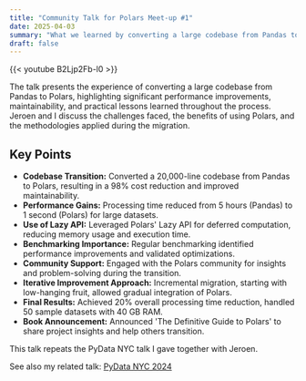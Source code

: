 ```yaml
---
title: "Community Talk for Polars Meet-up #1"
date: 2025-04-03
summary: "What we learned by converting a large codebase from Pandas to Polars."
draft: false
---
```


{{< youtube B2Ljp2Fb-l0 >}}

The talk presents the experience of converting a large codebase from Pandas to Polars, highlighting significant performance improvements, maintainability, and practical lessons learned throughout the process. Jeroen and I discuss the challenges faced, the benefits of using Polars, and the methodologies applied during the migration.

## Key Points

- **Codebase Transition:** Converted a 20,000-line codebase from Pandas to Polars, resulting in a 98% cost reduction and improved maintainability.
- **Performance Gains:** Processing time reduced from 5 hours (Pandas) to 1 second (Polars) for large datasets.
- **Use of Lazy API:** Leveraged Polars' Lazy API for deferred computation, reducing memory usage and execution time.
- **Benchmarking Importance:** Regular benchmarking identified performance improvements and validated optimizations.
- **Community Support:** Engaged with the Polars community for insights and problem-solving during the transition.
- **Iterative Improvement Approach:** Incremental migration, starting with low-hanging fruit, allowed gradual integration of Polars.
- **Final Results:** Achieved 20% overall processing time reduction, handled 50 sample datasets with 40 GB RAM.
- **Book Announcement:** Announced 'The Definitive Guide to Polars' to share project insights and help others transition.

This talk repeats the PyData NYC talk I gave together with Jeroen.

See also my related talk: [PyData NYC 2024](/talks/pydata-nyc-2024/)
